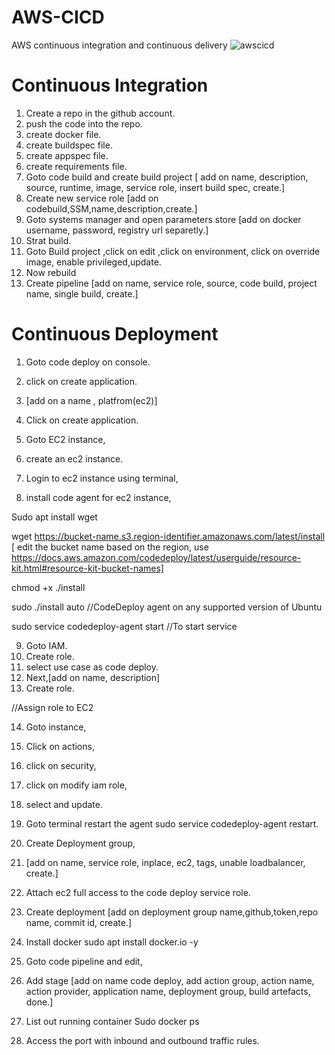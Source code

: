# AWS-CICD
AWS continuous integration and continuous delivery
![awscicd](https://github.com/Suresh-28/AWS-CICD/assets/111943013/c514d0e8-ce70-492b-8c14-1df04754cba3)


# Continuous Integration
1. Create a repo in the github account.
2. push the code into the repo.
3. create docker file.
4. create buildspec file.
5. create appspec file.
6. create requirements file.
7. Goto code build and create build project [ add on name, description, source, runtime, image, service role, insert build spec, create.]
8. Create new service role [add on codebuild,SSM,name,description,create.]
9. Goto systems manager and open parameters store [add on docker username, password, registry url separetly.]
10. Strat build.
11. Goto Build project ,click on edit ,click on environment, click on override image, enable privileged,update.
12. Now rebuild
13. Create pipeline [add on name, service role, source, code build, project name, single build, create.]

# Continuous Deployment
1. Goto code deploy on console.
2. click on create application.
3. [add on a name , platfrom(ec2)]
4. Click on create application.

5. Goto EC2 instance,
6. create an ec2 instance.

7. Login to ec2 instance using terminal,
8. install code agent for ec2 instance,

Sudo apt install wget

wget https://bucket-name.s3.region-identifier.amazonaws.com/latest/install
[ edit the bucket name based on the region, use https://docs.aws.amazon.com/codedeploy/latest/userguide/resource-kit.html#resource-kit-bucket-names]

chmod +x ./install

sudo ./install auto //CodeDeploy agent on any supported version of Ubuntu

sudo service codedeploy-agent start //To start service

9.  Goto IAM.
10. Create role.
11. select use case as code deploy.
12. Next,[add on name, description]
13. Create role.

//Assign role to EC2

14. Goto instance,
15. Click on actions,
16. click on security,
17. click on modify iam role,
18. select and update.

19. Goto terminal restart the agent sudo service codedeploy-agent restart.
20. Create Deployment group,
21. [add on name, service role, inplace, ec2, tags, unable loadbalancer, create.]

1. Attach ec2 full access to the code deploy service role.
2. Create deployment [add on deployment group name,github,token,repo name, commit id, create.]
3. Install docker sudo apt install docker.io -y

25. Goto code pipeline and edit,
26. Add stage [add on name code deploy, add action group, action name, action provider, application name, deployment group, build artefacts, done.]
27. List out running container Sudo docker  ps
28. Access the port with inbound and outbound traffic rules.

